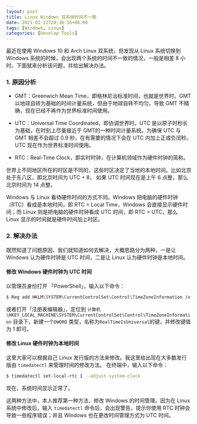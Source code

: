 ```yaml
---
layout: post
title: Linux Windows 双系统时间不一致
date: 2021-02-22T20:36:16+08:00
tags: [Windows, Linux]
categories: [Develop Tools]
---
```

最近在使用 Windows 10 和 Arch Linux 双系统，但发现从 Linux 系统切换到 Windows 系统的时候，会出现两个系统的时间不一致的情况，一般是相差 8 小时。下面就来分析该问题，并给出解决办法。

### 1. 原因分析
- GMT：Greenwich Mean Time，即格林尼治标准时间，也就是世界时。GMT 以地球自转为基础的时间计量系统，但由于地球自转不均匀，导致 GMT 不精确，现在已经不再作为世界标准时间使用。

- UTC：Universal Time Coordinated，即协调世界时。UTC 是以原子时秒长为基础，在时刻上尽量接近于 GMT的一种时间计量系统。为确保 UTC 与 GMT 相差不会超过 0.9 秒，在有需要的情况下会在 UTC 内加上正或负闰秒。UTC 现在作为世界标准时间使用。

- RTC：Real-Time Clock，即实时时钟，在计算机领域作为硬件时钟的简称。

世界上不同地区所在的时区是不同的，这些时区决定了当地的本地时间。比如北京处于东八区，即北京时间为 UTC + 8，
如果 UTC 时间现在是上午 6 点整，那么北京时间为 14 点整。

Windows 与 Linux 看待硬件时间的方式不同。Windows 把电脑的硬件时钟（RTC）看成是本地时间，即 RTC = Local Time，Windows 会直接显示硬件时间；而 Linux 则是把电脑的硬件时钟看成 UTC 时间，即 RTC = UTC，那么 Linux 显示的时间就是硬件时间加上时区。

### 2. 解决办法
既然知道了问题原因，我们就知道如何去解决，大概思路分为两种，一是让 Windows 认为硬件时钟是 UTC 时间，二是让 Linux 认为硬件时钟是本地时间。

#### 修改 Windows 硬件时钟为 UTC 时间
以管理员身份打开 「PowerShell」，输入以下命令：

``` bash
$ Reg add HKLM\SYSTEM\CurrentControlSet\Control\TimeZoneInformation /v RealTimeIsUniversal /t REG_DWORD /d 1
```
或者打开「注册表编辑器」，定位到
`计算机\HKEY_LOCAL_MACHINE\SYSTEM\CurrentControlSet\Control\TimeZoneInformation`
目录下，新建一个`DWORD` 类型，名称为`RealTimeIsUniversal`的键，并修改键值为 1 即可。

#### 修改 Linux 硬件时钟为本地时间
这里大家可以根据自己 Linux 发行版的方法来修改。我这里给出现在大多数发行版由 `timedatectl` 来管理时间的修改方法。
在终端中，输入以下命令：

```bash
$ timedatectl set-local-rtc 1 --adjust-system-clock
```
现在，系统时间显示正常了。

这两种方法中，本人推荐第一种方法，修改 Windows 的时间管理。因为在 Linux 系统中修改后，输入 `timedatectl` 命令后，会出现警告，提示你使用  RTC 时钟会导致一些程序错误；并且 Windows 也在更改时间管理方式为 UTC 时间。
